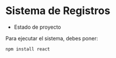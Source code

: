 <h1> Sistema de Registros </h1>

- Estado de proyecto

Para ejecutar el sistema, debes poner:

```npm install react```
